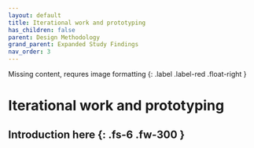 ```yaml
---
layout: default
title: Iterational work and prototyping
has_children: false
parent: Design Methodology
grand_parent: Expanded Study Findings
nav_order: 3
---
```

Missing content, requres image formatting
{: .label .label-red .float-right }
# Iterational work and prototyping
Introduction here
{: .fs-6 .fw-300 }
---

